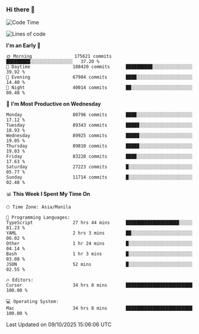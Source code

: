 ### Hi there 👋

<!--START_SECTION:waka-->
![Code Time](http://img.shields.io/badge/Code%20Time-6%2C369%20hrs%2031%20mins-blue)

![Lines of code](https://img.shields.io/badge/From%20Hello%20World%20I%27ve%20Written-153.5%20million%20lines%20of%20code-blue)

**I'm an Early 🐤** 

```text
🌞 Morning                175621 commits      █████████░░░░░░░░░░░░░░░░   37.20 % 
🌆 Daytime                188420 commits      ██████████░░░░░░░░░░░░░░░   39.92 % 
🌃 Evening                67984 commits       ████░░░░░░░░░░░░░░░░░░░░░   14.40 % 
🌙 Night                  40014 commits       ██░░░░░░░░░░░░░░░░░░░░░░░   08.48 % 
```
📅 **I'm Most Productive on Wednesday** 

```text
Monday                   80796 commits       ████░░░░░░░░░░░░░░░░░░░░░   17.12 % 
Tuesday                  89343 commits       █████░░░░░░░░░░░░░░░░░░░░   18.93 % 
Wednesday                89925 commits       █████░░░░░░░░░░░░░░░░░░░░   19.05 % 
Thursday                 89810 commits       █████░░░░░░░░░░░░░░░░░░░░   19.03 % 
Friday                   83228 commits       ████░░░░░░░░░░░░░░░░░░░░░   17.63 % 
Saturday                 27223 commits       █░░░░░░░░░░░░░░░░░░░░░░░░   05.77 % 
Sunday                   11714 commits       █░░░░░░░░░░░░░░░░░░░░░░░░   02.48 % 
```


📊 **This Week I Spent My Time On** 

```text
🕑︎ Time Zone: Asia/Manila

💬 Programming Languages: 
TypeScript               27 hrs 44 mins      ████████████████████░░░░░   81.23 % 
YAML                     2 hrs 3 mins        ██░░░░░░░░░░░░░░░░░░░░░░░   06.02 % 
Other                    1 hr 24 mins        █░░░░░░░░░░░░░░░░░░░░░░░░   04.14 % 
Bash                     1 hr 3 mins         █░░░░░░░░░░░░░░░░░░░░░░░░   03.08 % 
JSON                     52 mins             █░░░░░░░░░░░░░░░░░░░░░░░░   02.55 % 

🔥 Editors: 
Cursor                   34 hrs 8 mins       █████████████████████████   100.00 % 

💻 Operating System: 
Mac                      34 hrs 8 mins       █████████████████████████   100.00 % 
```


 Last Updated on 09/10/2025 15:06:06 UTC
<!--END_SECTION:waka-->


<!--
**rad182/rad182** is a ✨ _special_ ✨ repository because its `README.md` (this file) appears on your GitHub profile.

Here are some ideas to get you started:

- 🔭 I’m currently working on ...
- 🌱 I’m currently learning ...
- 👯 I’m looking to collaborate on ...
- 🤔 I’m looking for help with ...
- 💬 Ask me about ...
- 📫 How to reach me: ...
- 😄 Pronouns: ...
- ⚡ Fun fact: ...
-->
